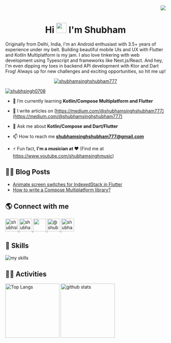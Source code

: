 <div align="right">
  <img src="https://komarev.com/ghpvc/?username=shubhamsinghshubham777" />
</div>


<h1 align="center">Hi <img src="https://media.giphy.com/media/hvRJCLFzcasrR4ia7z/giphy.gif" width="32"> I'm Shubham</h1>
<p>
  Originally from Delhi, India, I'm an Android enthusiast with 3.5+ years of experience under my belt. Building beautiful mobile UIs and UX with Flutter and Kotlin Multiplatform is my jam. I also love tinkering with web development using Typescript and frameworks like Next.js/React. And hey, I'm even dipping my toes in backend API development with Ktor and Dart Frog! Always up for new challenges and exciting opportunities, so hit me up!
</p>

<p align="center">
  <a href="https://github.com/ryo-ma/github-profile-trophy">
    <img src="https://github-profile-trophy.vercel.app/?username=shubhamsinghshubham777&theme=nord&margin-w=16&margin-h=16&column=4" alt="shubhamsinghshubham777" />
  </a>
</p>

<p align="left">
  <a href="https://twitter.com/shubhsingh0708" target="blank"><img src="https://img.shields.io/twitter/follow/shubhsingh0708?style=social" alt="shubhsingh0708" />
  </a>
</p>

- 🌱 I’m currently learning **Kotlin/Compose Multiplatform and Flutter**

- 📝 I write articles on [https://medium.com/@shubhamsinghshubham777](https://medium.com/@shubhamsinghshubham777)

- 💬 Ask me about **Kotlin/Compose and Dart/Flutter**

- 📫 How to reach me **shubhamsinghshubham777@gmail.com**

- ⚡ Fun fact, **I'm a musician at ❤️** (Find me at https://www.youtube.com/shubhamsinghmusic)

## 👨‍💻 Blog Posts
<!-- BLOG-POST-LIST:START -->
- [Animate screen switches for IndexedStack in Flutter](https://medium.com/@shubhamsinghshubham777/animate-screen-switches-for-indexedstack-in-flutter-a66fe488006b?source=rss-de48afc2c715------2)
- [How to write a Compose Multiplatform library?](https://medium.com/@shubhamsinghshubham777/how-to-write-a-compose-multiplatform-library-66ae1b7edb81?source=rss-de48afc2c715------2)
<!-- BLOG-POST-LIST:END -->

## 🌎 Connect with me
<p align="left">
  <a href="https://twitter.com/shubhsingh0708">
    <img src="https://skillicons.dev/icons?theme=dark&perline=10&i=twitter" alt="shubhsingh0708" width="40" />
  </a>

  <a href="https://linkedin.com/in/shubhamsinghshubham777">
    <img src="https://skillicons.dev/icons?theme=dark&perline=10&i=linkedin" alt="shubhamsinghshubham777" width="40" />
  </a>

  <a href="https://stackoverflow.com/users/20325172">
    <img src="https://skillicons.dev/icons?theme=dark&perline=10&i=stackoverflow" width="40" />
  </a>

  <a href="https://medium.com/@shubhamsinghshubham777">
    <img src="https://raw.githubusercontent.com/rahuldkjain/github-profile-readme-generator/master/src/images/icons/Social/medium.svg" alt="@shubhamsinghshubham777" width="40" />
  </a>

  <a href="https://www.youtube.com/c/shubhamsinghmusic">
    <img src="https://raw.githubusercontent.com/rahuldkjain/github-profile-readme-generator/master/src/images/icons/Social/youtube.svg" alt="shubhamsinghmusic" width="40" />
  </a>
</p>

## 🌱 Skills
<img alt="my skills" src="https://skillicons.dev/icons?theme=dark&perline=10&i=androidstudio,apple,dart,figma,firebase,flutter,gcp,git,github,githubactions,gradle,graphql,idea,java,kotlin,ktor,materialui,mongodb,nextjs,postgres,postman,react,supabase,ts,html,css" />

## 🏃‍♀️ Activities
<div align="left"> 
  <img alt="Top Langs" height="170px" src="https://github-readme-stats.vercel.app/api?username=shubhamsinghshubham777&theme=vue-dark&layout=compact" />
  <img alt="github stats" height="170px" src="https://github-readme-stats.vercel.app/api/top-langs/?username=shubhamsinghshubham777&theme=vue-dark&layout=compact" />
</div>
